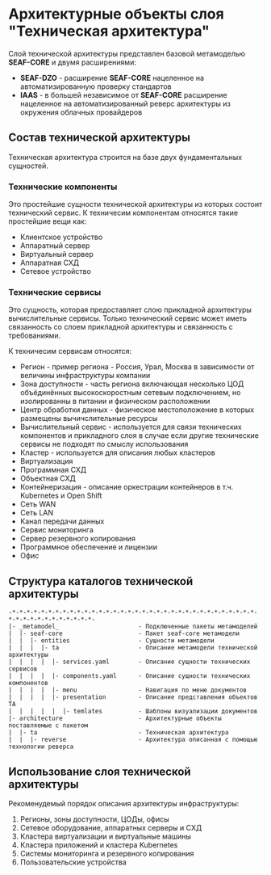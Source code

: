 # Архитектурные объекты слоя "Техническая архитектура"
Слой технической архитектуры представлен базовой метамоделью **SEAF-CORE** и двумя расширениями:
* **SEAF-DZO** - расширение **SEAF-CORE** нацеленное на автоматизированную проверку стандартов
* **IAAS** - в большей независимое от **SEAF-CORE** расширение нацеленное на автоматизированный реверс архитектуры из окружения облачных провайдеров

## Состав технической архитектуры
Техническая архитектура строится на базе двух фундаментальных сущностей.

### Технические компоненты
Это простейшие сущности технической архитектуры из которых состоит технический сервис.
К техничесим компонентам относятся такие простейшие вещи как:
* Клиентское устройство
* Аппаратный сервер
* Виртуальный сервер
* Аппаратная СХД
* Сетевое устройство

### Технические сервисы
Это сущность, которая предоставляет слою прикладной архитектуры вычислительные сервисы. Только технический сервис может иметь связанность со слоем прикладной архитектуры и связанность с требованиями.

К техничесим сервисам относятся:
* Регион - пример региона - Россия, Урал, Москва в зависимости от величины инфраструктуры компании
* Зона доступности - часть региона включающая несколько ЦОД объёдинённых высокоскоростным сетевым подключением, но изолированны в питании и физическом расположении 
* Центр обработки данных - физическое местоположение в которых размещены вычичслительные ресурсы
* Вычислительный сервис - используется для связи технических компонентов и прикладного слоя в случае если другие технические сервисы не подходят по смыслу использования
* Кластер - используется для описания любых кластеров
* Виртуализация
* Программная СХД
* Объектная СХД
* Контейнеризация - описание оркестрации контейнеров в т.ч. Kubernetes и Open Shift
* Сеть WAN
* Сеть LAN
* Канал передачи данных
* Сервис мониторинга
* Сервер резервного копирования
* Программное обеспечение и лицензии
* Офис 

## Структура каталогов технической архитектуры
    -*-*-*-*-*-*-*-*-*-*-*-*-*-*-*-*-*-*-*-*-*-*-*-*-*-*-*-*-*-*-*-*-*-*-*-*-*-*-*-*-*-*-*-*-*-*-
    |- _metamodel_                      - Подключенные пакеты метамоделей
    |  |- seaf-core                     - Пакет seaf-core метамодели
    |  |  |- entities                   - Сущности метамодели
    |  |  |  |- ta                      - Описание метамодели технической архитектуры
    |  |  |  |  |- services.yaml        - Описание сущности технических сервисов 
    |  |  |  |  |- components.yaml      - Описание сущности технических компонентов
    |  |  |  |  |- menu                 - Навигация по меню документов
    |  |  |  |  |- presentation         - Описание представления объектов ТА
    |  |  |  |  |  |- temlates          - Шаблоны визуализации документов 
    |- architecture                     - Архитектурные объекты поставляемые с пакетом
    |  |- ta                            - Техническая архитектура
    |  |  |- reverse                    - Архитектура описанная с помощью технологии реверса

## Использование слоя технической архитектуры
Рекоменудемый порядок описания архитектуры инфраструктуры:
1. Регионы, зоны доступности, ЦОДы, офисы
2. Сетевое оборудование, аппаратных серверы и СХД
3. Кластера виртуализации и виртуальные машины
4. Кластера приложений и кластера Kubernetes
5. Системы мониторинга и резервного копирования
6. Пользовательские устройства